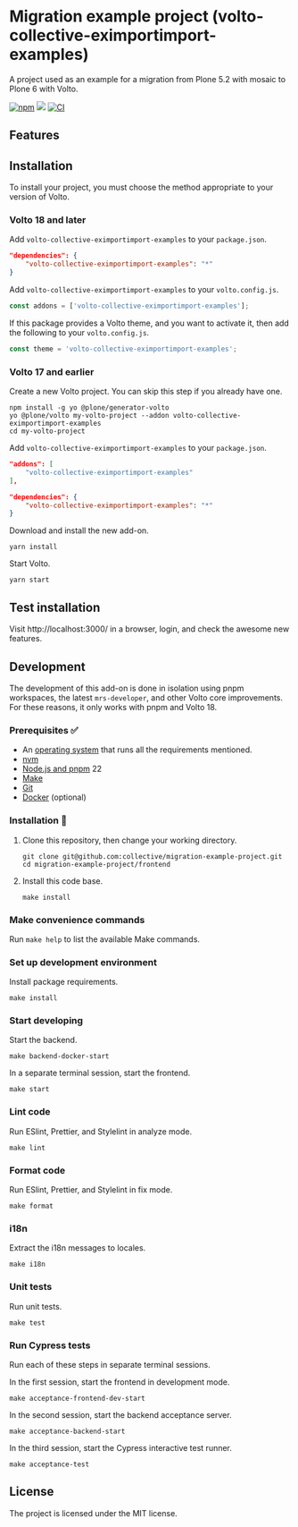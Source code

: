 # Migration example project (volto-collective-eximportimport-examples)

A project used as an example for a migration from Plone 5.2 with mosaic to Plone 6 with Volto.

[![npm](https://img.shields.io/npm/v/volto-collective-eximportimport-examples)](https://www.npmjs.com/package/volto-collective-eximportimport-examples)
[![](https://img.shields.io/badge/-Storybook-ff4785?logo=Storybook&logoColor=white&style=flat-square)](https://collective.github.io/volto-collective-eximportimport-examples/)
[![CI](https://github.com/collective/migration-example-project/actions/workflows/main.yml/badge.svg)](https://github.com/collective/migration-example-project/actions/workflows/main.yml)


## Features

<!-- List your awesome features here -->

## Installation

To install your project, you must choose the method appropriate to your version of Volto.


### Volto 18 and later

Add `volto-collective-eximportimport-examples` to your `package.json`.

```json
"dependencies": {
    "volto-collective-eximportimport-examples": "*"
}
```

Add `volto-collective-eximportimport-examples` to your `volto.config.js`.

```javascript
const addons = ['volto-collective-eximportimport-examples'];
```

If this package provides a Volto theme, and you want to activate it, then add the following to your `volto.config.js`.

```javascript
const theme = 'volto-collective-eximportimport-examples';
```

### Volto 17 and earlier

Create a new Volto project.
You can skip this step if you already have one.

```
npm install -g yo @plone/generator-volto
yo @plone/volto my-volto-project --addon volto-collective-eximportimport-examples
cd my-volto-project
```

Add `volto-collective-eximportimport-examples` to your `package.json`.

```JSON
"addons": [
    "volto-collective-eximportimport-examples"
],

"dependencies": {
    "volto-collective-eximportimport-examples": "*"
}
```

Download and install the new add-on.

```
yarn install
```

Start Volto.

```
yarn start
```

## Test installation

Visit http://localhost:3000/ in a browser, login, and check the awesome new features.


## Development

The development of this add-on is done in isolation using pnpm workspaces, the latest `mrs-developer`, and other Volto core improvements.
For these reasons, it only works with pnpm and Volto 18.


### Prerequisites ✅

-   An [operating system](https://6.docs.plone.org/install/create-project-cookieplone.html#prerequisites-for-installation) that runs all the requirements mentioned.
-   [nvm](https://6.docs.plone.org/install/create-project-cookieplone.html#nvm)
-   [Node.js and pnpm](https://6.docs.plone.org/install/create-project.html#node-js) 22
-   [Make](https://6.docs.plone.org/install/create-project-cookieplone.html#make)
-   [Git](https://6.docs.plone.org/install/create-project-cookieplone.html#git)
-   [Docker](https://docs.docker.com/get-started/get-docker/) (optional)

### Installation 🔧

1.  Clone this repository, then change your working directory.

    ```shell
    git clone git@github.com:collective/migration-example-project.git
    cd migration-example-project/frontend
    ```

2.  Install this code base.

    ```shell
    make install
    ```


### Make convenience commands

Run `make help` to list the available Make commands.


### Set up development environment

Install package requirements.

```shell
make install
```

### Start developing

Start the backend.

```shell
make backend-docker-start
```

In a separate terminal session, start the frontend.

```shell
make start
```

### Lint code

Run ESlint, Prettier, and Stylelint in analyze mode.

```shell
make lint
```

### Format code

Run ESlint, Prettier, and Stylelint in fix mode.

```shell
make format
```

### i18n

Extract the i18n messages to locales.

```shell
make i18n
```

### Unit tests

Run unit tests.

```shell
make test
```

### Run Cypress tests

Run each of these steps in separate terminal sessions.

In the first session, start the frontend in development mode.

```shell
make acceptance-frontend-dev-start
```

In the second session, start the backend acceptance server.

```shell
make acceptance-backend-start
```

In the third session, start the Cypress interactive test runner.

```shell
make acceptance-test
```

## License

The project is licensed under the MIT license.
